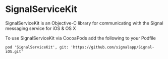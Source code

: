 # SignalServiceKit

SignalServiceKit is an Objective-C library for communicating with the Signal
messaging service for iOS & OS X

To use SignalServiceKit via CocoaPods add the following to your Podfile

    pod 'SignalServiceKit', git: 'https://github.com/signalapp/Signal-iOS.git'

